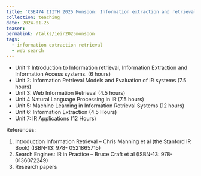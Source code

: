 ```yaml
---
title: 'CSE474 IIITH 2025 Monsoon: Information extraction and retrieval'
collection: teaching
date: 2024-01-25
teaser:
permalink: /talks/ieir2025monsoon
tags:
  - information extraction retrieval
  - web search
---
```


* Unit 1: Introduction to Information retrieval, Information Extraction and Information Access systems. (6 hours)
* Unit 2: Information Retrieval Models and Evaluation of IR systems (7.5 hours)
* Unit 3: Web Information Retrieval (4.5 hours)
* Unit 4 Natural Language Processing in IR (7.5 hours)
* Unit 5: Machine Learning in Information Retrieval Systems (12 hours)
* Unit 6: Information Extraction (4.5 Hours)
* Unit 7: IR Applications (12 Hours)

References:
1. Introduction Information Retrieval – Chris Manning et al (the Stanford IR Book) (ISBN-13: 978-
0521865715)
1. Search Engines: IR in Practice – Bruce Craft et al (ISBN-13: 978-0136072249)
1. Research papers
